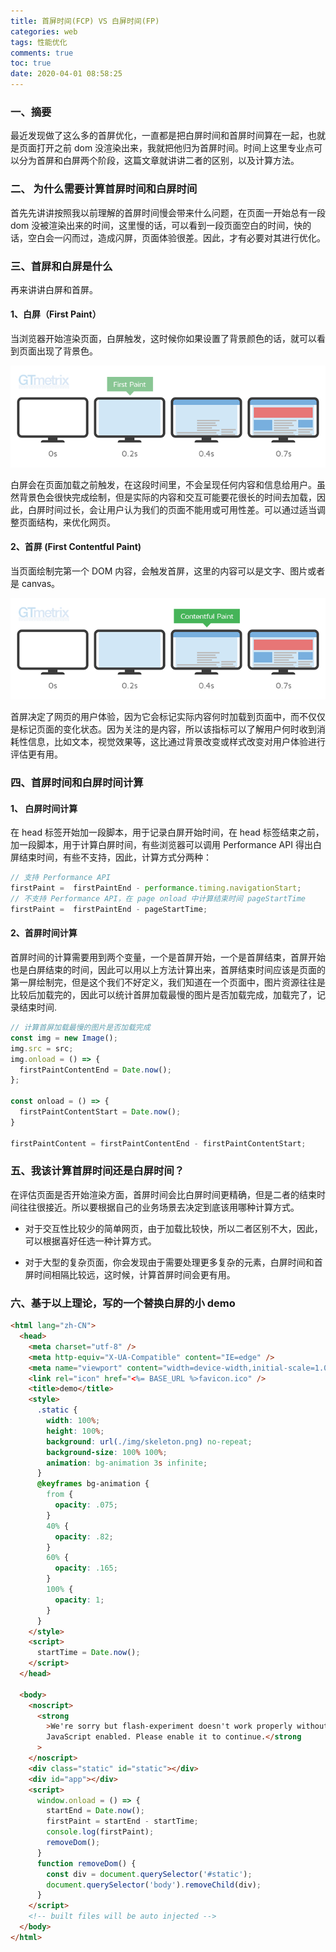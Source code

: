 ```yaml
---
title: 首屏时间(FCP) VS 白屏时间(FP)
categories: web
tags: 性能优化
comments: true
toc: true
date: 2020-04-01 08:58:25
---
```

### 一、摘要

最近发现做了这么多的首屏优化，一直都是把白屏时间和首屏时间算在一起，也就是页面打开之前 dom 没渲染出来，我就把他归为首屏时间。时间上这里专业点可以分为首屏和白屏两个阶段，这篇文章就讲讲二者的区别，以及计算方法。

### 二、 为什么需要计算首屏时间和白屏时间

首先先讲讲按照我以前理解的首屏时间慢会带来什么问题，在页面一开始总有一段 dom 没被渲染出来的时间，这里慢的话，可以看到一段页面空白的时间，快的话，空白会一闪而过，造成闪屏，页面体验很差。因此，才有必要对其进行优化。

### 三、首屏和白屏是什么

再来讲讲白屏和首屏。

#### 1、白屏（First Paint）

当浏览器开始渲染页面，白屏触发，这时候你如果设置了背景颜色的话，就可以看到页面出现了背景色。

![白屏示例图](/images/first-paint-example.png)

白屏会在页面加载之前触发，在这段时间里，不会呈现任何内容和信息给用户。虽然背景色会很快完成绘制，但是实际的内容和交互可能要花很长的时间去加载，因此，白屏时间过长，会让用户认为我们的页面不能用或可用性差。可以通过适当调整页面结构，来优化网页。

#### 2、首屏 (First Contentful Paint)

当页面绘制完第一个 DOM 内容，会触发首屏，这里的内容可以是文字、图片或者是 canvas。

![首屏示例图](/images/first-contentful-paint-example.png)

首屏决定了网页的用户体验，因为它会标记实际内容何时加载到页面中，而不仅仅是标记页面的变化状态。因为关注的是内容，所以该指标可以了解用户何时收到消耗性信息，比如文本，视觉效果等，这比通过背景改变或样式改变对用户体验进行评估更有用。

### 四、首屏时间和白屏时间计算

#### 1、 白屏时间计算

在 head 标签开始加一段脚本，用于记录白屏开始时间，在 head 标签结束之前，加一段脚本，用于计算白屏时间，有些浏览器可以调用 Performance API 得出白屏结束时间，有些不支持，因此，计算方式分两种：

```js
// 支持 Performance API
firstPaint =  firstPaintEnd - performance.timing.navigationStart;
// 不支持 Performance API，在 page onload 中计算结束时间 pageStartTime
firstPaint =  firstPaintEnd - pageStartTime;
```

#### 2、首屏时间计算

首屏时间的计算需要用到两个变量，一个是首屏开始，一个是首屏结束，首屏开始也是白屏结束的时间，因此可以用以上方法计算出来，首屏结束时间应该是页面的第一屏绘制完，但是这个我们不好定义，我们知道在一个页面中，图片资源往往是比较后加载完的，因此可以统计首屏加载最慢的图片是否加载完成，加载完了，记录结束时间.

```js
// 计算首屏加载最慢的图片是否加载完成
const img = new Image();
img.src = src;
img.onload = () => {
  firstPaintContentEnd = Date.now();
};

const onload = () => {
  firstPaintContentStart = Date.now();
}

firstPaintContent = firstPaintContentEnd - firstPaintContentStart;
```

### 五、我该计算首屏时间还是白屏时间？

在评估页面是否开始渲染方面，首屏时间会比白屏时间更精确，但是二者的结束时间往往很接近。所以要根据自己的业务场景去决定到底该用哪种计算方式。

- 对于交互性比较少的简单网页，由于加载比较快，所以二者区别不大，因此，可以根据喜好任选一种计算方式。

- 对于大型的复杂页面，你会发现由于需要处理更多复杂的元素，白屏时间和首屏时间相隔比较远，这时候，计算首屏时间会更有用。

### 六、基于以上理论，写的一个替换白屏的小 demo

```html
<html lang="zh-CN">
  <head>
    <meta charset="utf-8" />
    <meta http-equiv="X-UA-Compatible" content="IE=edge" />
    <meta name="viewport" content="width=device-width,initial-scale=1.0" />
    <link rel="icon" href="<%= BASE_URL %>favicon.ico" />
    <title>demo</title>
    <style>
      .static {
        width: 100%;
        height: 100%;
        background: url(./img/skeleton.png) no-repeat;
        background-size: 100% 100%;
        animation: bg-animation 3s infinite;
      }
      @keyframes bg-animation {
        from {
          opacity: .075;
        }
        40% {
          opacity: .82;
        }
        60% {
          opacity: .165;
        }
        100% {
          opacity: 1;
        }
      }
    </style>
    <script>
      startTime = Date.now();
    </script>
  </head>

  <body>
    <noscript>
      <strong
        >We're sorry but flash-experiment doesn't work properly without
        JavaScript enabled. Please enable it to continue.</strong
      >
    </noscript>
    <div class="static" id="static"></div>
    <div id="app"></div>
    <script>
      window.onload = () => {
        startEnd = Date.now();
        firstPaint = startEnd - startTime;
        console.log(firstPaint);
        removeDom();
      }
      function removeDom() {
        const div = document.querySelector('#static');
        document.querySelector('body').removeChild(div);
      }
    </script>
    <!-- built files will be auto injected -->
  </body>
</html>
```
